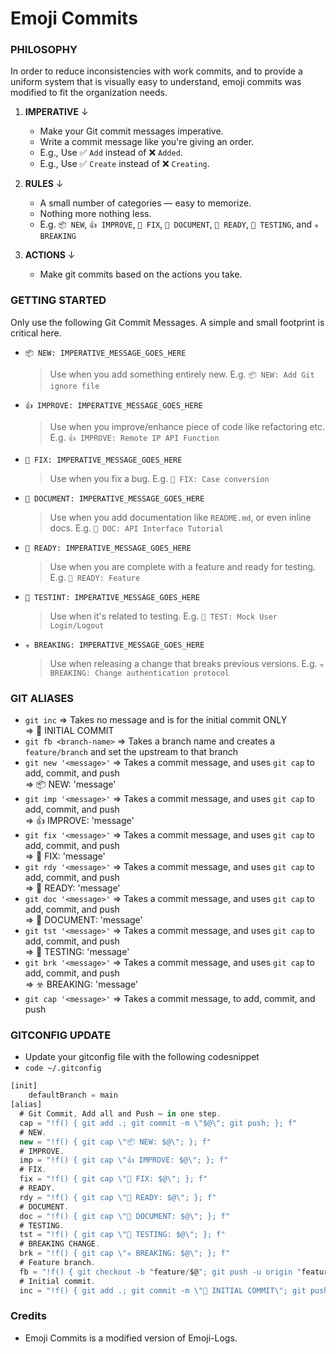 # Emoji Commits


### PHILOSOPHY

In order to reduce inconsistencies with work commits, and to provide a uniform system that is visually easy to understand, emoji commits was modified to fit the organization needs. 

1. **IMPERATIVE** ↓

    - Make your Git commit messages imperative.
    - Write a commit message like you're giving an order.
    - E.g., Use ✅ `Add` instead of ❌ `Added`.
    - E.g., Use ✅ `Create` instead of ❌ `Creating`.
    
2. **RULES** ↓

    - A small number of categories — easy to memorize.
    - Nothing more nothing less.
    - E.g. `📦 NEW`, `👍 IMPROVE`, `🐛 FIX`, `📖 DOCUMENT`, `🚀 READY`, `🤖 TESTING`, and `☣️ BREAKING`
    
3. **ACTIONS** ↓

    - Make git commits based on the actions you take.
    
### GETTING STARTED

Only use the following Git Commit Messages. A simple and small footprint is critical here.

- `📦 NEW: IMPERATIVE_MESSAGE_GOES_HERE`
    > Use when you add something entirely new.
    > E.g. `📦 NEW: Add Git ignore file`

- `👍 IMPROVE: IMPERATIVE_MESSAGE_GOES_HERE`
    > Use when you improve/enhance piece of code like refactoring etc.
    > E.g. `👍 IMPROVE: Remote IP API Function`

- `🐛 FIX: IMPERATIVE_MESSAGE_GOES_HERE`
    > Use when you fix a bug.
    > E.g. `🐛 FIX: Case conversion`

- `📖 DOCUMENT: IMPERATIVE_MESSAGE_GOES_HERE`
    > Use when you add documentation like `README.md`, or even inline docs.
    > E.g. `📖 DOC: API Interface Tutorial`

- `🚀 READY: IMPERATIVE_MESSAGE_GOES_HERE`
    > Use when you are complete with a feature and ready for testing.
    > E.g. `🚀 READY: Feature`

- `🤖 TESTINT: IMPERATIVE_MESSAGE_GOES_HERE`
    > Use when it's related to testing.
    > E.g. `🤖 TEST: Mock User Login/Logout`

- `☣️ BREAKING: IMPERATIVE_MESSAGE_GOES_HERE`
    > Use when releasing a change that breaks previous versions.
    > E.g. `☣️ BREAKING: Change authentication protocol`

### GIT ALIASES

- `git inc` => Takes no message and is for the initial commit ONLY <br> => 🎉 INITIAL COMMIT
- `git fb <branch-name>` => Takes a branch name and creates a `feature/branch` and set the upstream to that branch
- `git new '<message>'` => Takes a commit message, and uses `git cap` to add, commit, and push <br> => 📦 NEW: 'message'
- `git imp '<message>'` => Takes a commit message, and uses `git cap` to add, commit, and push <br> => 👍 IMPROVE: 'message'
- `git fix '<message>'` => Takes a commit message, and uses `git cap` to add, commit, and push <br> => 🐛 FIX: 'message'
- `git rdy '<message>'` => Takes a commit message, and uses `git cap` to add, commit, and push <br> => 🚀 READY: 'message'
- `git doc '<message>'` => Takes a commit message, and uses `git cap` to add, commit, and push <br> => 📖 DOCUMENT: 'message'
- `git tst '<message>'` => Takes a commit message, and uses `git cap` to add, commit, and push <br> => 🤖 TESTING: 'message'
- `git brk '<message>'` => Takes a commit message, and uses `git cap` to add, commit, and push <br> => ☣️ BREAKING: 'message'
- `git cap '<message>'` => Takes a commit message, to add, commit, and push 

### GITCONFIG UPDATE

- Update your gitconfig file with the following codesnippet
- `code ~/.gitconfig`


```js
[init]
	defaultBranch = main
[alias]
  # Git Commit, Add all and Push — in one step.
  cap = "!f() { git add .; git commit -m \"$@\"; git push; }; f"
  # NEW.
  new = "!f() { git cap \"📦 NEW: $@\"; }; f"
  # IMPROVE.
  imp = "!f() { git cap \"👍 IMPROVE: $@\"; }; f"
  # FIX.
  fix = "!f() { git cap \"🐛 FIX: $@\"; }; f"
  # READY.
  rdy = "!f() { git cap \"🚀 READY: $@\"; }; f"
  # DOCUMENT.
  doc = "!f() { git cap \"📖 DOCUMENT: $@\"; }; f"
  # TESTING.
  tst = "!f() { git cap \"🤖 TESTING: $@\"; }; f"
  # BREAKING CHANGE.
  brk = "!f() { git cap \"☣️ BREAKING: $@\"; }; f"
  # Feature branch.
  fb = "!f() { git checkout -b "feature/$@"; git push -u origin "feature/$@"; }; f"
  # Initial commit. 
  inc = "!f() { git add .; git commit -m \"🎉 INITIAL COMMIT\"; git push -u origin main; }; f"
```

### Credits

- Emoji Commits is a modified version of Emoji-Logs. 
